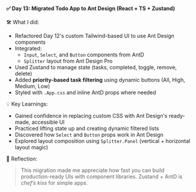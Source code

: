 #### ✅ Day 13: Migrated Todo App to Ant Design (React + TS + Zustand)

🛠 What I did:
- Refactored Day 12's custom Tailwind-based UI to use Ant Design components
- Integrated:
  - `Input`, `Select`, and `Button` components from AntD
  - `Splitter` layout from Ant Design Pro
- Used Zustand to manage state (tasks, completed, toggle, remove, delete)
- Added **priority-based task filtering** using dynamic buttons (All, High, Medium, Low)
- Styled with `.App.css` and inline AntD props where needed

💡 Key Learnings:
- Gained confidence in replacing custom CSS with Ant Design's ready-made, accessible UI
- Practiced lifting state up and creating dynamic filtered lists
- Discovered how `Select` and `Button` props work in Ant Design
- Explored layout composition using `Splitter.Panel` (vertical + horizontal layout magic)

🧠 Reflection:
> This migration made me appreciate how fast you can build production-ready UIs with component libraries. Zustand + AntD is *chef’s kiss* for simple apps.
